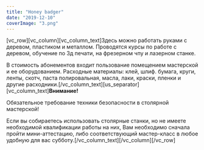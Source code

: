 ```yaml
---
title: "Honey badger"
date: "2019-12-10"
coverImage: "3.png"
---
```


\[vc\_row\]\[vc\_column\]\[vc\_column\_text\]Здесь можно работать руками с деревом, пластиком и металлом. Проводятся курсы по работе с деревом, обучение по 3д печати, на фрезерном чпу и лазерном станке.

В стоимость абонементов входит пользование помещением мастерской и ее оборудованием. Расходные материалы: клей, шлиф. бумага, круги, ленты, скотч, паста полировальная, масла, лаки, краски, пленки и другие расходники.\[/vc\_column\_text\]\[us\_separator\]\[vc\_column\_text\]**Внимание!**

Обязательное требование техники безопасности в столярной мастерской!

Если вы собираетесь использовать столярные станки, но не имеете необходимой квалификации работы на них, Вам необходимо сначала пройти мини-аттестацию, либо соответствующий мастер-класс в любое удобную для вас субботу.\[/vc\_column\_text\]\[/vc\_column\]\[/vc\_row\]
